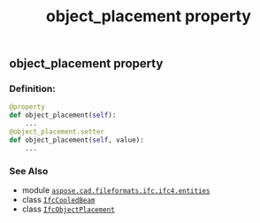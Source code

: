 ﻿---
title: object_placement property
second_title: Aspose.CAD for Python via .NET API References
description: 
type: docs
weight: 90
url: /python-net/aspose.cad.fileformats.ifc.ifc4.entities/ifccooledbeam/object_placement/
is_root: false
---

## object_placement property

### Definition:
```python
@property
def object_placement(self):
    ...
@object_placement.setter
def object_placement(self, value):
    ...
```

### See Also
* module [`aspose.cad.fileformats.ifc.ifc4.entities`](../../)
* class [`IfcCooledBeam`](/cad/python-net/aspose.cad.fileformats.ifc.ifc4.entities/ifccooledbeam)
* class [`IfcObjectPlacement`](/cad/python-net/aspose.cad.fileformats.ifc.ifc4.entities/ifcobjectplacement)
